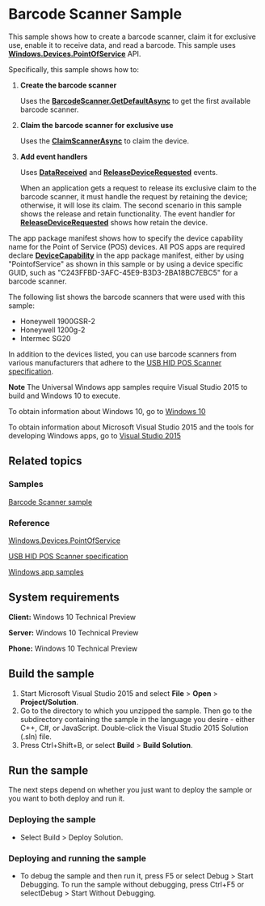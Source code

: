 # Barcode Scanner Sample

This sample shows how to create a barcode scanner, claim it for exclusive use, enable it to receive data, and read a barcode. This sample uses [**Windows.Devices.PointOfService**](http://msdn.microsoft.com/library/windows/apps/dn298071) API.

Specifically, this sample shows how to:

1.  **Create the barcode scanner**

    Uses the [**BarcodeScanner.GetDefaultAsync**](http://msdn.microsoft.com/library/windows/apps/dn263790) to get the first available barcode scanner.

2.  **Claim the barcode scanner for exclusive use**

    Uses the [**ClaimScannerAsync**](http://msdn.microsoft.com/library/windows/apps/dn297696) to claim the device.

3.  **Add event handlers**

    Uses [**DataReceived**](http://msdn.microsoft.com/library/windows/apps/dn278556) and [**ReleaseDeviceRequested**](http://msdn.microsoft.com/library/windows/apps/dn278578) events.

    When an application gets a request to release its exclusive claim to the barcode scanner, it must handle the request by retaining the device; otherwise, it will lose its claim. The second scenario in this sample shows the release and retain functionality. The event handler for [**ReleaseDeviceRequested**](http://msdn.microsoft.com/library/windows/apps/dn278578) shows how retain the device.

The app package manifest shows how to specify the device capability name for the Point of Service (POS) devices. All POS apps are required declare [**DeviceCapability**](http://msdn.microsoft.com/library/windows/apps/br211430) in the app package manifest, either by using "PointofService" as shown in this sample or by using a device specific GUID, such as "C243FFBD-3AFC-45E9-B3D3-2BA18BC7EBC5" for a barcode scanner.

The following list shows the barcode scanners that were used with this sample:

-   Honeywell 1900GSR-2
-   Honeywell 1200g-2
-   Intermec SG20

In addition to the devices listed, you can use barcode scanners from various manufacturers that adhere to the [USB HID POS Scanner specification](http://go.microsoft.com/fwlink/p/?linkid=309230).

**Note** The Universal Windows app samples require Visual Studio 2015 to build and Windows 10 to execute.
 
To obtain information about Windows 10, go to [Windows 10](http://go.microsoft.com/fwlink/?LinkID=532421)

To obtain information about Microsoft Visual Studio 2015 and the tools for developing Windows apps, go to [Visual Studio 2015](http://go.microsoft.com/fwlink/?LinkID=532422)

## Related topics

### Samples

[Barcode Scanner sample](https://github.com/Microsoft/Windows-universal-samples/tree/master/barcode-scanner)

### Reference

[Windows.Devices.PointOfService](http://msdn.microsoft.com/library/windows/apps/dn298071)

[USB HID POS Scanner specification](http://go.microsoft.com/fwlink/p/?linkid=309230)

[Windows app samples](http://go.microsoft.com/fwlink/p/?LinkID=227694)

## System requirements

**Client:** Windows 10 Technical Preview

**Server:** Windows 10 Technical Preview

**Phone:**  Windows 10 Technical Preview

## Build the sample

1. Start Microsoft Visual Studio 2015 and select **File** \> **Open** \> **Project/Solution**.
2. Go to the directory to which you unzipped the sample. Then go to the subdirectory containing the sample in the language you desire - either C++, C#, or JavaScript. Double-click the Visual Studio 2015 Solution (.sln) file. 
3. Press Ctrl+Shift+B, or select **Build** \> **Build Solution**. 

## Run the sample

The next steps depend on whether you just want to deploy the sample or you want to both deploy and run it.

### Deploying the sample

- Select Build > Deploy Solution. 

### Deploying and running the sample

- To debug the sample and then run it, press F5 or select Debug >  Start Debugging. To run the sample without debugging, press Ctrl+F5 or selectDebug > Start Without Debugging. 
